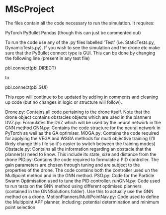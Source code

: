 # MScProject

The files contain all the code necessary to run the simulation. It requires:

PyTorch
PyBullet
Pandas (though this can just be commented out)

To run the code use any of the .py files labelled 'Test' (i.e. StaticTests.py, DynamicTests.py). If you wish to see the simulation and the drone etc make sure that the PyBullet connect type is GUI. This can be done by changing the following line (present in any test file)

pbl.connect(pbl.DIRECT)

to 

pbl.connect(pbl.GUI)

This repo will continue to be updated by adding in comments and cleaning up code (but no changes in logic or structure will follow).

Drone.py: Contains all code pertaining to the drone itself. Note that the drone object contains obstacles objects which are used in the planners
DVZ.py: Formulates the DVZ which will be used by the neural network in the GNN method
GNN.py: Contains the code structure for the neural network in PyTorch as well as the GA optimiser.
MOGA.py: Contains the code required for applying the VEGA and WSGA methods for multi objective training (I'll likely change this file so it's easier to switch between the training modes)
Obstacle.py: Contains all the information regarding an obstacle that the planner(s) need to know. This include its state, size and distance from the drone
PID.py: Contains the code required to formulate a PID controller. The gain parameters are chosen through tuning and are subject to the properties of the drone. The code contains both the controller used un the Multipoint method and in the GNN method.
PSO.py: Code for the Particle Swarm Optimisation used to tune the PID controller. 
runGNN.py: Code used to run tests on the GNN method using different optimised planners (contained in the GNNSolutions folder). Use this to actually use the GNN method on a drone.
MotionPlanners/MultiPointNav.py: Code used to define the Multipoint APF planner, including: potential determination and minimum point selection

